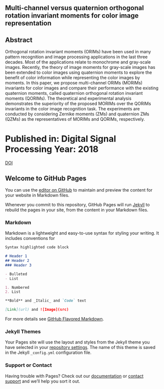 ## Multi-channel versus quaternion orthogonal rotation invariant moments for color image representation
## Abstract
Orthogonal rotation invariant moments (ORIMs) have been used in many pattern recognition and image processing applications in the last three decades. Most of the applications relate to monochrome and gray-scale images. Recently, the theory of image moments for gray-scale images has been extended to color images using quaternion moments to explore the benefit of color information while representing the color images by moments. In this paper, we propose multi-channel ORIMs (MORIMs) invariants for color images and compare their performance with the existing quaternion moments, called quaternion orthogonal rotation invariant moments (QORIMs). The theoretical and experimental analysis demonstrates the superiority of the proposed MORIMs over the QORIMs invariants in the color image recognition task. The experiments are conducted by considering Zernike moments (ZMs) and quaternion ZMs (QZMs) as the representatives of MORIMs and QORIMs, respectively.

# Published in: Digital Signal Processing Year: 2018

[DOI](https://doi.org/10.1016/j.dsp.2018.04.001)


## Welcome to GitHub Pages

You can use the [editor on GitHub](https://github.com/JaspreetSinghMaan/Reserach-Articles/edit/master/README.md) to maintain and preview the content for your website in Markdown files.

Whenever you commit to this repository, GitHub Pages will run [Jekyll](https://jekyllrb.com/) to rebuild the pages in your site, from the content in your Markdown files.

### Markdown

Markdown is a lightweight and easy-to-use syntax for styling your writing. It includes conventions for

```markdown
Syntax highlighted code block

# Header 1
## Header 2
### Header 3

- Bulleted
- List

1. Numbered
2. List

**Bold** and _Italic_ and `Code` text

[Link](url) and ![Image](src)
```

For more details see [GitHub Flavored Markdown](https://guides.github.com/features/mastering-markdown/).

### Jekyll Themes

Your Pages site will use the layout and styles from the Jekyll theme you have selected in your [repository settings](https://github.com/JaspreetSinghMaan/Reserach-Articles/settings). The name of this theme is saved in the Jekyll `_config.yml` configuration file.

### Support or Contact

Having trouble with Pages? Check out our [documentation](https://help.github.com/categories/github-pages-basics/) or [contact support](https://github.com/contact) and we’ll help you sort it out.
